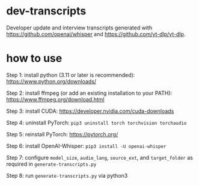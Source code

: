 # dev-transcripts
 
Developer update and interview transcripts generated with https://github.com/openai/whisper and https://github.com/yt-dlp/yt-dlp.

# how to use

Step 1: install python (3.11 or later is recommended):  https://www.python.org/downloads/

Step 2: install ffmpeg (or add an existing installation to your PATH):  https://www.ffmpeg.org/download.html

Step 3: install CUDA:  https://developer.nvidia.com/cuda-downloads

Step 4: uninstall PyTorch:  `pip3 uninstall torch torchvision torchaudio`

Step 5: reinstall PyTorch:  https://pytorch.org/

Step 6: install OpenAI-Whisper:  `pip3 install -U openai-whisper`

Step 7: configure `model_size`, `audio_lang`, `source_ext`, and `target_folder` as required in `generate-transcripts.py`

Step 8: run `generate-transcripts.py` via python3